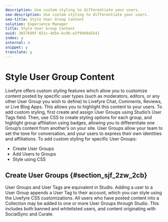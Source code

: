 ```yaml
---
description: Use custom styling to differentiate your users.
seo-description: Use custom styling to differentiate your users.
seo-title: Style User Group Content
solution: Experience Manager
title: Style User Group Content
uuid: 3657698f-651c-4d5e-bc9b-e2f99dda5541
index: y
internal: n
snippet: y
translate: y
---
```


# Style User Group Content

Livefyre offers custom styling features which allow you to customize content posted by specific user types (such as moderators, editors, or any other User Group you wish to define) to Livefyre Chat, Comments, Reviews, or Live Blog Apps. This allows you to highlight this content to your users.
To add custom styling, first create and assign User Groups using Studio’s User Tags field. Then, use CSS to create styling options for each group, and highlight group affiliation using badges, allowing you to differentiate one Group’s content from another’s on your site. User Groups allow your team to set the tone for conversation, and your users to express their own identities and affiliations.
To add custom styling for specific User Groups:

* Create User Groups
* Add Users to Groups
* Style using CSS

## Create User Groups {#section_sjf_2zw_2cb}

User Groups and User Tags are equivalent in Studio. Adding a user to a User Group appends a User Tag to their account, which you can style using the Livefyre CSS customizations.
All users who have posted content into a Collection may be added to one or more User Groups through Studio. This includes both banned and whitelisted users, and content originating with SocialSync and Curate.
